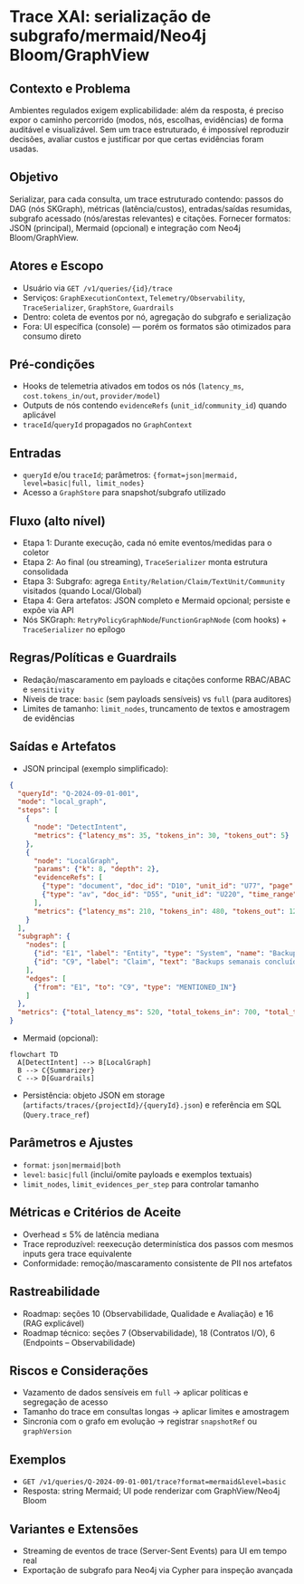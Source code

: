 # Trace XAI: serialização de subgrafo/mermaid/Neo4j Bloom/GraphView

## Contexto e Problema
Ambientes regulados exigem explicabilidade: além da resposta, é preciso expor o caminho percorrido (modos, nós, escolhas, evidências) de forma auditável e visualizável. Sem um trace estruturado, é impossível reproduzir decisões, avaliar custos e justificar por que certas evidências foram usadas.

## Objetivo
Serializar, para cada consulta, um trace estruturado contendo: passos do DAG (nós SKGraph), métricas (latência/custos), entradas/saídas resumidas, subgrafo acessado (nós/arestas relevantes) e citações. Fornecer formatos: JSON (principal), Mermaid (opcional) e integração com Neo4j Bloom/GraphView.

## Atores e Escopo
- Usuário via `GET /v1/queries/{id}/trace`
- Serviços: `GraphExecutionContext`, `Telemetry/Observability`, `TraceSerializer`, `GraphStore`, `Guardrails`
- Dentro: coleta de eventos por nó, agregação do subgrafo e serialização
- Fora: UI específica (console) — porém os formatos são otimizados para consumo direto

## Pré-condições
- Hooks de telemetria ativados em todos os nós (`latency_ms`, `cost.tokens_in/out`, `provider/model`)
- Outputs de nós contendo `evidenceRefs` (`unit_id`/`community_id`) quando aplicável
- `traceId`/`queryId` propagados no `GraphContext`

## Entradas
- `queryId` e/ou `traceId`; parâmetros: `{format=json|mermaid, level=basic|full, limit_nodes}`
- Acesso a `GraphStore` para snapshot/subgrafo utilizado

## Fluxo (alto nível)
- Etapa 1: Durante execução, cada nó emite eventos/medidas para o coletor
- Etapa 2: Ao final (ou streaming), `TraceSerializer` monta estrutura consolidada
- Etapa 3: Subgrafo: agrega `Entity/Relation/Claim/TextUnit/Community` visitados (quando Local/Global)
- Etapa 4: Gera artefatos: JSON completo e Mermaid opcional; persiste e expõe via API
- Nós SKGraph: `RetryPolicyGraphNode`/`FunctionGraphNode` (com hooks) + `TraceSerializer` no epílogo

## Regras/Políticas e Guardrails
- Redação/mascaramento em payloads e citações conforme RBAC/ABAC e `sensitivity`
- Níveis de trace: `basic` (sem payloads sensíveis) vs `full` (para auditores)
- Limites de tamanho: `limit_nodes`, truncamento de textos e amostragem de evidências

## Saídas e Artefatos
- JSON principal (exemplo simplificado):
```json
{
  "queryId": "Q-2024-09-01-001",
  "mode": "local_graph",
  "steps": [
    {
      "node": "DetectIntent",
      "metrics": {"latency_ms": 35, "tokens_in": 30, "tokens_out": 5}
    },
    {
      "node": "LocalGraph",
      "params": {"k": 8, "depth": 2},
      "evidenceRefs": [
        {"type": "document", "doc_id": "D10", "unit_id": "U77", "page": 4, "heading": "Backup"},
        {"type": "av", "doc_id": "D55", "unit_id": "U220", "time_range": "00:12:40-00:13:05"}
      ],
      "metrics": {"latency_ms": 210, "tokens_in": 480, "tokens_out": 120}
    }
  ],
  "subgraph": {
    "nodes": [
      {"id": "E1", "label": "Entity", "type": "System", "name": "BackupService"},
      {"id": "C9", "label": "Claim", "text": "Backups semanais concluídos", "evidence": ["U77"]}
    ],
    "edges": [
      {"from": "E1", "to": "C9", "type": "MENTIONED_IN"}
    ]
  },
  "metrics": {"total_latency_ms": 520, "total_tokens_in": 700, "total_tokens_out": 240}
}
```

- Mermaid (opcional):
```mermaid
flowchart TD
  A[DetectIntent] --> B[LocalGraph]
  B --> C{Summarizer}
  C --> D[Guardrails]
```

- Persistência: objeto JSON em storage (`artifacts/traces/{projectId}/{queryId}.json`) e referência em SQL (`Query.trace_ref`)

## Parâmetros e Ajustes
- `format`: `json|mermaid|both`
- `level`: `basic|full` (inclui/omite payloads e exemplos textuais)
- `limit_nodes`, `limit_evidences_per_step` para controlar tamanho

## Métricas e Critérios de Aceite
- Overhead ≤ 5% de latência mediana
- Trace reproduzível: reexecução determinística dos passos com mesmos inputs gera trace equivalente
- Conformidade: remoção/mascaramento consistente de PII nos artefatos

## Rastreabilidade
- Roadmap: seções 10 (Observabilidade, Qualidade e Avaliação) e 16 (RAG explicável)
- Roadmap técnico: seções 7 (Observabilidade), 18 (Contratos I/O), 6 (Endpoints – Observabilidade)

## Riscos e Considerações
- Vazamento de dados sensíveis em `full` → aplicar políticas e segregação de acesso
- Tamanho do trace em consultas longas → aplicar limites e amostragem
- Sincronia com o grafo em evolução → registrar `snapshotRef` ou `graphVersion`

## Exemplos
- `GET /v1/queries/Q-2024-09-01-001/trace?format=mermaid&level=basic`
- Resposta: string Mermaid; UI pode renderizar com GraphView/Neo4j Bloom

## Variantes e Extensões
- Streaming de eventos de trace (Server-Sent Events) para UI em tempo real
- Exportação de subgrafo para Neo4j via Cypher para inspeção avançada
